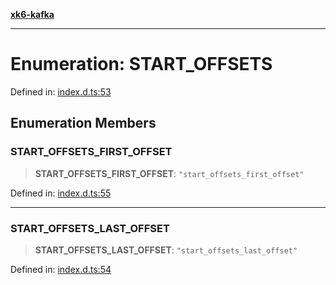 [**xk6-kafka**](../README.md)

---

# Enumeration: START_OFFSETS

Defined in: [index.d.ts:53](https://github.com/mostafa/xk6-kafka/blob/main/api-docs/index.d.ts#L53)

## Enumeration Members

### START_OFFSETS_FIRST_OFFSET

> **START_OFFSETS_FIRST_OFFSET**: `"start_offsets_first_offset"`

Defined in: [index.d.ts:55](https://github.com/mostafa/xk6-kafka/blob/main/api-docs/index.d.ts#L55)

---

### START_OFFSETS_LAST_OFFSET

> **START_OFFSETS_LAST_OFFSET**: `"start_offsets_last_offset"`

Defined in: [index.d.ts:54](https://github.com/mostafa/xk6-kafka/blob/main/api-docs/index.d.ts#L54)
